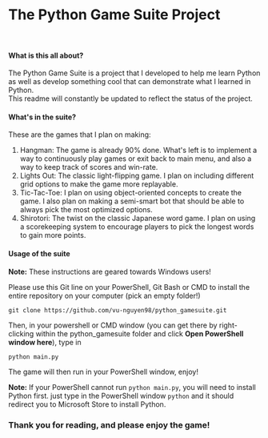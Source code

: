 # The Python Game Suite Project
<br>

#### What is this all about?
The Python Game Suite is a project that I developed to help me learn Python as well as develop something cool that can demonstrate what I learned in Python.<br>
This readme will constantly be updated to reflect the status of the project.

#### What's in the suite?
These are the games that I plan on making:
<ol>
<li>Hangman: The game is already 90% done. What's left is to implement a way to continuously play games or exit back to main menu, and also a way to keep track of scores and win-rate.</li>
<li>Lights Out: The classic light-flipping game. I plan on including different grid options to make the game more replayable.</li>
<li>Tic-Tac-Toe: I plan on using object-oriented concepts to create the game. I also plan on making a semi-smart bot that should be able to always pick the most optimized options.</li>
<li>Shirotori: The twist on the classic Japanese word game. I plan on using a scorekeeping system to encourage players to pick the longest words to gain more points.</li>
</ol>

#### Usage of the suite
**Note:** These instructions are geared towards Windows users!

Please use this Git line on your PowerShell, Git Bash or CMD to install the entire repository on your computer (pick an empty folder!)
```buildoutcfg
git clone https://github.com/vu-nguyen98/python_gamesuite.git
```
Then, in your powershell or CMD window (you can get there by right-clicking within the python_gamesuite folder and click **Open PowerShell window here**), type in
```python
python main.py
```
The game will then run in your PowerShell window, enjoy!

**Note:** If your PowerShell cannot run `python main.py`, you will need to install Python first. just type in the PowerShell window `python` and it should redirect you to Microsoft Store to install Python.

### Thank you for reading, and please enjoy the game!